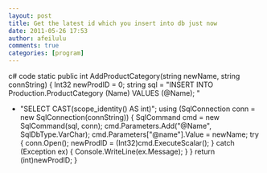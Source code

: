 ```yaml
---
layout: post
title: Get the latest id which you insert into db just now
date: 2011-05-26 17:53
author: afeilulu
comments: true
categories: [program]
---
```

c# code
static public int AddProductCategory(string newName, string connString)
{
Int32 newProdID = 0;
string sql =
"INSERT INTO Production.ProductCategory (Name) VALUES (@Name); "
+ "SELECT CAST(scope_identity() AS int)";
using (SqlConnection conn = new SqlConnection(connString))
{
SqlCommand cmd = new SqlCommand(sql, conn);
cmd.Parameters.Add("@Name", SqlDbType.VarChar);
cmd.Parameters["@name"].Value = newName;
try
{
conn.Open();
newProdID = (Int32)cmd.ExecuteScalar();
}
catch (Exception ex)
{
Console.WriteLine(ex.Message);
}
}
return (int)newProdID;
}
